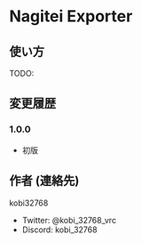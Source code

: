 # Nagitei Exporter

## 使い方

TODO:

## 変更履歴

### 1.0.0

- 初版

## 作者 (連絡先)

kobi32768

- Twitter: @kobi_32768_vrc
- Discord: kobi_32768

